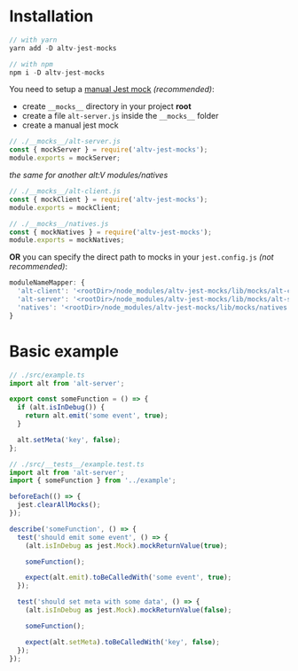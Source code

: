# Installation
```c
// with yarn
yarn add -D altv-jest-mocks

// with npm
npm i -D altv-jest-mocks
```

You need to setup a [manual Jest mock](https://facebook.github.io/jest/docs/en/manual-mocks.html) *(recommended)*:
* create `__mocks__` directory in your project **root**
* create a file `alt-server.js` inside the `__mocks__` folder
* create a manual jest mock

```javascript
// ./__mocks__/alt-server.js
const { mockServer } = require('altv-jest-mocks');
module.exports = mockServer;
```

*the same for another alt:V modules/natives*

```javascript
// ./__mocks__/alt-client.js
const { mockClient } = require('altv-jest-mocks');
module.exports = mockClient;
```

```javascript
// ./__mocks__/natives.js
const { mockNatives } = require('altv-jest-mocks');
module.exports = mockNatives;
```

**OR** you can specify the direct path to mocks in your `jest.config.js` *(not recommended)*:

```javascript
moduleNameMapper: {
  'alt-client': '<rootDir>/node_modules/altv-jest-mocks/lib/mocks/alt-client.js',
  'alt-server': '<rootDir>/node_modules/altv-jest-mocks/lib/mocks/alt-server.js',
  'natives': '<rootDir>/node_modules/altv-jest-mocks/lib/mocks/natives.js',
}
```

# Basic example

```typescript
// ./src/example.ts
import alt from 'alt-server';

export const someFunction = () => {
  if (alt.isInDebug()) {
    return alt.emit('some event', true);
  }

  alt.setMeta('key', false);
};
```

```typescript
// ./src/__tests__/example.test.ts
import alt from 'alt-server';
import { someFunction } from '../example';

beforeEach(() => {
  jest.clearAllMocks();
});

describe('someFunction', () => {
  test('should emit some event', () => {
    (alt.isInDebug as jest.Mock).mockReturnValue(true);

    someFunction();

    expect(alt.emit).toBeCalledWith('some event', true);
  });

  test('should set meta with some data', () => {
    (alt.isInDebug as jest.Mock).mockReturnValue(false);

    someFunction();

    expect(alt.setMeta).toBeCalledWith('key', false);
  });
});
```
